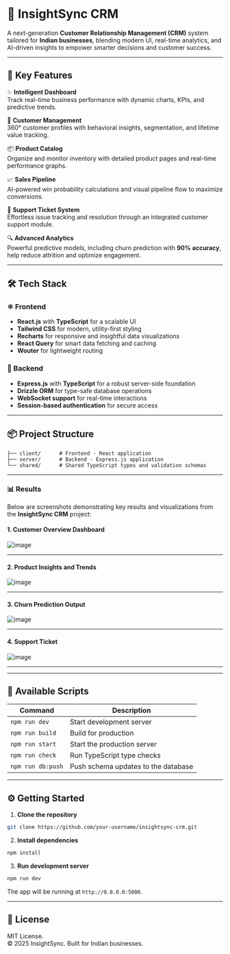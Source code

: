 # 🧠 InsightSync CRM

A next-generation **Customer Relationship Management (CRM)** system tailored for **Indian businesses**, blending modern UI, real-time analytics, and AI-driven insights to empower smarter decisions and customer success.

---

## 🚀 Key Features

✨ **Intelligent Dashboard**  
Track real-time business performance with dynamic charts, KPIs, and predictive trends.

👥 **Customer Management**  
360° customer profiles with behavioral insights, segmentation, and lifetime value tracking.

📦 **Product Catalog**  
Organize and monitor inventory with detailed product pages and real-time performance graphs.

📈 **Sales Pipeline**  
AI-powered win probability calculations and visual pipeline flow to maximize conversions.

🎫 **Support Ticket System**  
Effortless issue tracking and resolution through an integrated customer support module.

🔍 **Advanced Analytics**  
Powerful predictive models, including churn prediction with **90% accuracy**, help reduce attrition and optimize engagement.

---

## 🛠 Tech Stack

### ⚛️ Frontend
- **React.js** with **TypeScript** for a scalable UI
- **Tailwind CSS** for modern, utility-first styling
- **Recharts** for responsive and insightful data visualizations
- **React Query** for smart data fetching and caching
- **Wouter** for lightweight routing

### 🧩 Backend
- **Express.js** with **TypeScript** for a robust server-side foundation
- **Drizzle ORM** for type-safe database operations
- **WebSocket support** for real-time interactions
- **Session-based authentication** for secure access

---

## 📦 Project Structure

```
├── client/      # Frontend - React application
├── server/      # Backend - Express.js application
└── shared/      # Shared TypeScript types and validation schemas
```

---

### 📊 Results

Below are screenshots demonstrating key results and visualizations from the **InsightSync CRM** project:

#### 1. Customer Overview Dashboard  
![image](https://github.com/user-attachments/assets/0809e95d-f3cd-405f-b5f1-70dcb66c6529)


---

#### 2. Product Insights and Trends  
![image](https://github.com/user-attachments/assets/9bc82622-8ff0-43cd-90c9-e7e5b3bf61d9)


---

#### 3. Churn Prediction Output  
![image](https://github.com/user-attachments/assets/6b2cba1b-66d5-49df-af04-1f9272789018)


---

#### 4. Support Ticket
![image](https://github.com/user-attachments/assets/3c4970a7-9652-4726-8a86-d620e4dd173b)


---

---

## 🧪 Available Scripts

| Command               | Description                            |
|-----------------------|----------------------------------------|
| `npm run dev`         | Start development server               |
| `npm run build`       | Build for production                   |
| `npm run start`       | Start the production server            |
| `npm run check`       | Run TypeScript type checks             |
| `npm run db:push`     | Push schema updates to the database    |

---

## ⚙️ Getting Started

1. **Clone the repository**
```bash
git clone https://github.com/your-username/insightsync-crm.git
```

2. **Install dependencies**
```bash
npm install
```

3. **Run development server**
```bash
npm run dev
```

The app will be running at `http://0.0.0.0:5000`.

---

## 📄 License

MIT License.  
© 2025 InsightSync. Built for Indian businesses.

